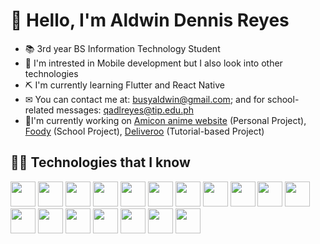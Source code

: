 # 👋 Hello, I'm Aldwin Dennis Reyes

- 📚 3rd year BS Information Technology Student
- 👀 I'm intrested in Mobile development but I also look into other technologies
- ⛏ I'm currently learning Flutter and React Native
- ✉ You can contact me at: busyaldwin@gmail.com; and for school-related messages: qadlreyes@tip.edu.ph
- 🌟I'm currently working on [Amicon anime website](https://github.com/Aldwinny/amicon-anime-rating-site) (Personal Project), [Foody](https://github.com/Aldwinny/sw-foody) (School Project), [Deliveroo](https://github.com/Aldwinny/deliveroo-clone) (Tutorial-based Project)

## 👨‍💻 Technologies that I know

<p>
    <img src="https://www.vectorlogo.zone/logos/w3_html5/w3_html5-icon.svg" height="40" width="40">
    <img src="https://www.vectorlogo.zone/logos/w3_css/w3_css-icon.svg" height="40" width="40">
    <img src="https://upload.vectorlogo.zone/logos/javascript/images/239ec8a4-163e-4792-83b6-3f6d96911757.svg" height="40" width="40">
    <img src="https://www.vectorlogo.zone/logos/reactjs/reactjs-icon.svg" height="40" width="40">
    <img src="https://www.vectorlogo.zone/logos/tailwindcss/tailwindcss-icon.svg" height="40" width="40">
    <img src="https://upload.vectorlogo.zone/logos/getbootstrap/images/987f8f6c-263a-47b1-a85d-853cfca215d9.svg" height="40" width="40">
    <img src="https://www.vectorlogo.zone/logos/php/php-icon.svg" height="40" width="40">
    <img src="https://www.vectorlogo.zone/logos/phpmyadmin/phpmyadmin-icon.svg" height="40" width="40">
    <img src="https://www.vectorlogo.zone/logos/mysql/mysql-icon.svg" height="40" width="40">
    <img src="https://www.vectorlogo.zone/logos/firebase/firebase-icon.svg" height="40" width="40">
    <img src="https://www.vectorlogo.zone/logos/java/java-icon.svg" height="40" width="40">
    <img src="https://www.vectorlogo.zone/logos/python/python-icon.svg" height="40" width="40">
    <img src="https://www.vectorlogo.zone/logos/dartlang/dartlang-icon.svg" height="40" width="40">
    <img src="https://www.vectorlogo.zone/logos/flutterio/flutterio-icon.svg" height="40" width="40">
    <img src="https://upload.vectorlogo.zone/logos/reactnativedev/images/199b2976-954e-4e42-8d79-12a784e2cdf9.svg" height="40" width="40">
    <img src="https://www.vectorlogo.zone/logos/visualstudio_code/visualstudio_code-icon.svg" height="40" width="40">
    <img src="https://www.vectorlogo.zone/logos/npmjs/npmjs-icon.svg" height="40" width="40">
    <img src="https://www.vectorlogo.zone/logos/gradle/gradle-icon.svg" height="40" width="40">
</p>
